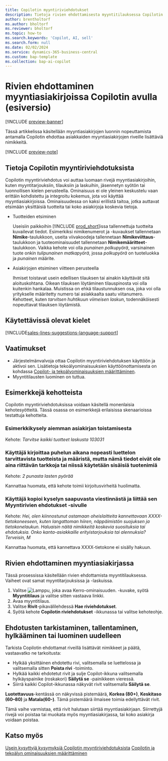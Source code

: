 ```yaml
---
title: Copilotin myyntiriviehdotukset
description: Tietoja rivien ehdottamisesta myyntitilauksessa Copilotin avulla.
author: brentholtorf
ms.author: bholtorf
ms.reviewer: bholtorf
ms.topic: how-to
ms.search.keywords: 'Copilot, AI, sell'
ms.search.form: null
ms.date: 02/02/2024
ms.service: dynamics-365-business-central
ms.custom: bap-template
ms.collection: bap-ai-copilot
---
```


# <a name="suggest-lines-on-sales-documents-with-copilot-preview"></a>Rivien ehdottaminen myyntiasiakirjoissa Copilotin avulla (esiversio)

[!INCLUDE [preview-banner](~/../shared-content/shared/preview-includes/preview-banner.md)]

Tässä artikkelissa käsitellään myyntiasiakirjojen luonnin nopeuttamista antamalla Copilotin ehdottaa asiakkaiden myyntiasiakirjojen riveille lisättäviä nimikkeitä.

[!INCLUDE [preview-note](~/../shared-content/shared/preview-includes/production-ready-preview-dynamics365.md)]

## <a name="about-sales-line-suggestions-with-copilot"></a>Tietoja Copilotin myyntiriviehdotuksista

Copilotin myyntiriviehdotus voi auttaa luomaan rivejä myyntiasiakirjoihin, kuten myyntitarjouksiin, tilauksiin ja laskuihin, jäsennetyn syötön tai luonnollisen kielen perusteella. Ominaisuus ei ole yleinen keskustelu vaan erittäin kohdistettu ja integroitu kokemus, jota voi käyttää myyntiasiakirjoissa. Ominaisuudessa on kaksi erillistä taitoa, jotka auttavat etsimään yksittäisiä tuotteita tai koko asiakirjoja koskevia tietoja.

* Tuotteiden etsiminen

  Useisiin paikkoihin [!INCLUDE [prod_short](includes/prod_short.md)]issa tallennettuja tuotteita kuvailevat tiedot. Esimerkiksi nimikenumerot ja -kuvaukset tallennetaan **Nimike**-taulukkoon, useita viivakoodeja tallennetaan **Nimikeviittaus**-taulukkoon ja tuoteominaisuudet tallennetaan **Nimikemääritteet**-taulukkoon. Vaikka kehote voi olla *punainen polkupyörä*, varsinainen tuote onkin *tulipunainen matkapyörä*, jossa *polkupyörä* on tuoteluokka ja *punainen* määrite.

* Asiakirjojen etsiminen viitteen perusteella

  Ihmiset toistavat usein edellisen tilauksen tai ainakin käyttävät sitä aloituskohtana. Oikean tilauksen löytäminen tilauspinosta voi olla kuitenkin hankalaa. Muistissa on ehkä tilaustunnuksen osa, joka voi olla yritykselle määritetty numero tai asiakkaalta saatu viitanumero. Kehotteet, kuten *tarvitsen huhtikuun viimeisen laskun*, todennäköisesti nopeuttavat tilauksen löytämistä.

## <a name="available-languages"></a>Käytettävissä olevat kielet

[!INCLUDE[sales-lines-suggestions-language-support](includes/sales-lines-suggestions-language-support.md)]

## <a name="prerequisites"></a>Vaatimukset

* Järjestelmänvalvoja ottaa Copilotin myyntiriviehdotuksen käyttöön ja aktivoi sen. Lisätietoja tekoälyominaisuuksien käyttöönottamisesta on kohdassa [Copilot- ja tekoälyominaisuuksien määrittäminen](enable-ai.md).
* Myyntitilausten luominen on tuttua.

## <a name="examples-of-prompts"></a>Esimerkkejä kehotteista

Copilotin myyntiriviehdotuksissa voidaan käsitellä monenlaisia kehotesyötteitä. Tässä osassa on esimerkkejä erilaisissa skenaarioissa testattuja kehotteita.

### <a name="sample-inquiry-to-repeat-the-past-document"></a>Esimerkkikysely aiemman asiakirjan toistamisesta

Kehote: *Tarvitse kaikki tuotteet laskusta 103031*

### <a name="during-phone-call-user-quickly-types-list-of-required-products-and-quantities-not-always-accurate-enough-or-using-internal-product-names"></a>Käyttäjä kirjoittaa puhelun aikana nopeasti luettelon tarvittavista tuotteista ja määristä, mutta nämä tiedot eivät ole aina riittävän tarkkoja tai niissä käytetään sisäisiä tuotenimiä

Kehote: *2 punasta lasten pyörää*

Kannattaa huomata, että kehote toimii kirjoitusvirheitä huolimatta.

### <a name="a-user-copies-an-inquiry-from-an-inbound-communication-and-pastes-it-to-the-sales-lines-suggestions-page"></a>Käyttäjä kopioi kyselyn saapuvasta viestinnästä ja liittää sen Myyntirivien ehdotukset -sivulle

Kehote: *Hei, olen kiinnostunut ostamaan oheislaitteita kannettavaan XXXX-tietokoneeseen, kuten langattoman hiiren, näppäimistön suojuksen ja tietokonelaukun. Haluaisin näitä nimikkeitä koskevia suosituksia tai ehdotuksia. Onko kanta-asiakkaille erityistarjouksia tai alennuksia? Terveisin, M*

Kannattaa huomata, että kannettava XXXX-tietokone ei sisälly hakuun.

## <a name="suggest-lines-on-a-sales-document"></a>Rivien ehdottaminen myyntiasiakirjassa

Tässä prosessissa käsitellään rivien ehdottamista myyntitilauksessa. Vaiheet ovat samat myyntitarjouksissa ja -laskuissa.

1. Valitse ![Lamppu, joka avaa Kerro-ominaisuuden.](media/ui-search/search_small.png "Kerro, mitä haluat tehdä") -kuvake, syötä **Myyntitilaus** ja valitse sitten vastaava linkki.
1. Avaa myyntitilaus.
1. Valitse **Rivit**-pikavälilehdessä **Hae riviehdotukset**.
1. Syötä kehote **Copilotin riviehdotukset** -ikkunassa tai valitse kehoteohje.

## <a name="review-save-discard-or-regenerate-suggestions"></a>Ehdotusten tarkistaminen, tallentaminen, hylkääminen tai luominen uudelleen

Tarkista Copilotin ehdottamat riveillä lisättävät nimikkeet ja päätä, vastaavatko ne tarkoitusta:

* Hylkää yksittäinen ehdotettu rivi, valitsemalla se luettelossa ja valitsemalla sitten **Poista rivi** -toiminto.
* Hylkää kaikki ehdotetut rivit ja sulje Copilot-ikkuna valitsemalla hylkäyspainike (roskakori) **Säilytä se** -painikkeen vieressä.
* Siirrä kaikki Copilot-ikkunassa näkyvät rivit valitsemalla **Säilytä se**. 

**Luotettavuus**-kentässä on näkyvissä pistemäärä, **Korkea (80+)**, **Keskitaso (60–80)** ja **Matala(60-)**. Tämä pistemäärä ilmaisee toimia edellyttävät rivit.

Tämä vaihe varmistaa, että rivit halutaan siirtää myyntiasiakirjaan. Siirrettyjä rivejä voi poistaa tai muokata myös myyntiasiakirjassa, tai koko asiakirja voidaan poistaa.

## <a name="see-also"></a>Katso myös

[Usein kysyttyjä kysymyksiä Copilotin myyntiriviehdotuksista](faq-sales-suggest-sales-lines-with-copilot.md)
[Copilotin ja tekoälyn ominaisuuksien määrittäminen](enable-ai.md)
